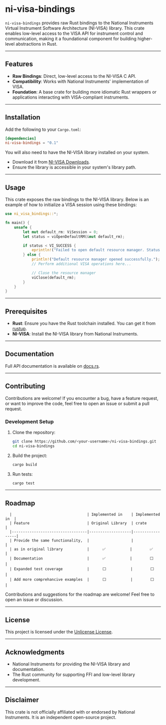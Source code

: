 # ni-visa-bindings

`ni-visa-bindings` provides raw Rust bindings to the National Instruments Virtual Instrument Software Architecture (NI-VISA) library. This crate enables low-level access to the VISA API for instrument control and communication, making it a foundational component for building higher-level abstractions in Rust.

---

## Features

- **Raw Bindings**: Direct, low-level access to the NI-VISA C API.
- **Compatibility**: Works with National Instruments' implementation of VISA.
- **Foundation**: A base crate for building more idiomatic Rust wrappers or applications interacting with VISA-compliant instruments.

---

## Installation

Add the following to your `Cargo.toml`:

```toml
[dependencies]
ni-visa-bindings = "0.1"
```

You will also need to have the NI-VISA library installed on your system.

- Download it from [NI-VISA Downloads](https://www.ni.com/en-us/support/downloads/drivers/download.ni-visa.html).
- Ensure the library is accessible in your system's library path.

---

## Usage

This crate exposes the raw bindings to the NI-VISA library. Below is an example of how to initialize a VISA session using these bindings:

```rust
use ni_visa_bindings::*;

fn main() {
    unsafe {
        let mut default_rm: ViSession = 0;
        let status = viOpenDefaultRM(&mut default_rm);

        if status < VI_SUCCESS {
            eprintln!("Failed to open default resource manager. Status: {}", status);
        } else {
            println!("Default resource manager opened successfully.");
            // Perform additional VISA operations here...

            // Close the resource manager
            viClose(default_rm);
        }
    }
}
```

---

## Prerequisites

- **Rust**: Ensure you have the Rust toolchain installed. You can get it from [rustup](https://rustup.rs/).
- **NI-VISA**: Install the NI-VISA library from National Instruments.

---

## Documentation

Full API documentation is available on [docs.rs](https://docs.rs/ni-visa-bindings).

---

## Contributing

Contributions are welcome! If you encounter a bug, have a feature request, or want to improve the code, feel free to open an issue or submit a pull request.

### Development Setup

1. Clone the repository:
   ```sh
   git clone https://github.com/<your-username>/ni-visa-bindings.git
   cd ni-visa-bindings
   ```
2. Build the project:
   ```sh
   cargo build
   ```
3. Run tests:
   ```sh
   cargo test
   ```

---

## Roadmap
       
      |                                  | Implemented in    | Implemented in  |
      | Feature                          | Original Library  | crate           |
      |----------------------------------|-------------------|-----------------|
      | Provide the same functionality,  |                   |                 |
      | as in original library           |      ✅           |        ✅        |
      | Documentation                    |      ✅           |        ⬜        |
      | Expanded test coverage           |      ⬜           |        ⬜        |
      | Add more comprehancive examples  |      ⬜           |        ⬜        |

Contributions and suggestions for the roadmap are welcome! Feel free to open an issue or discussion.

---

## License

This project is licensed under the [Unlicense License](https://github.com/glyad/ni-visa-bindings/blob/main/LICENSE).

---

## Acknowledgments

- National Instruments for providing the NI-VISA library and documentation.
- The Rust community for supporting FFI and low-level library development.

---

## Disclaimer

This crate is not officially affiliated with or endorsed by National Instruments. It is an independent open-source project.
